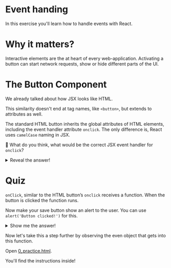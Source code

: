 # Event handing

In this exercise you'll learn how to handle events with React.

# Why it matters?

Interactive elements are the at heart of every web-application. Activating a button can start network requests, show or hide different parts of the UI.

# The Button Component
We already talked about how JSX looks like HTML.

This similarity doesn't end at tag names, like `<button>`, but extends to attributes as well.

The standard HTML button inherits the global attributes of HTML elements, including the event handler attribute `onclick`. The only difference is, React uses `camelCase` naming in JSX.

💭 What do you think, what would be the correct JSX event handler for `onclick`?

<details>

  You guessed right, it’s `onClick`!

  <summary>Reveal the answer!</summary>
</details>

# Quiz

`onClick`, similar to the HTML button’s `onclick` receives a function. When the button is clicked the function runs.

Now make your save button show an alert to the user. You can use `alert('Button clicked!')` for this.

<details>

  ```
  function SaveButton () {
    return <button onClick={() => alert('Button clicked!')}>Save</button>
  }
  ```
  <summary>Show me the answer!</summary>
</details>

Now let's take this a step further by observing the even object that gets into this function.

Open [0_practice.html](0_practice.html).

You'll find the instructions inside!